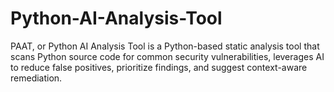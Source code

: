 # Python-AI-Analysis-Tool
PAAT, or Python AI Analysis Tool is a Python-based static analysis tool that scans Python source code for common security vulnerabilities, leverages AI to reduce false positives, prioritize findings, and suggest context-aware remediation.
